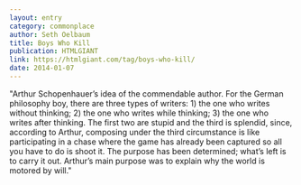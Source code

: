 ```yaml
---
layout: entry
category: commonplace
author: Seth Oelbaum
title: Boys Who Kill
publication: HTMLGIANT
link: https://htmlgiant.com/tag/boys-who-kill/
date: 2014-01-07
---
```


"Arthur Schopenhauer’s idea of the commendable author. For the German philosophy boy, there are three types of writers: 1) the one who writes without thinking; 2) the one who writes while thinking; 3) the one who writes after thinking. The first two are stupid and the third is splendid, since, according to Arthur, composing under the third circumstance is like participating in a chase where the game has already been captured so all you have to do is shoot it. The purpose has been determined; what’s left is to carry it out. Arthur’s main purpose was to explain why the world is motored by will."  